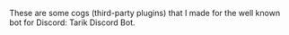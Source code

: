 These are some cogs (third-party plugins) that I made for the well known bot for Discord: Tarik Discord Bot.
